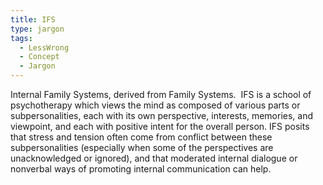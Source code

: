 ```yaml
---
title: IFS
type: jargon
tags:
  - LessWrong
  - Concept
  - Jargon
---
```




Internal Family Systems, derived from Family Systems.  IFS is a school of psychotherapy which views the mind as composed of various parts or subpersonalities, each with its own perspective, interests, memories, and viewpoint, and each with positive intent for the overall person. IFS posits that stress and tension often come from conflict between these subpersonalities (especially when some of the perspectives are unacknowledged or ignored), and that moderated internal dialogue or nonverbal ways of promoting internal communication can help.  
 